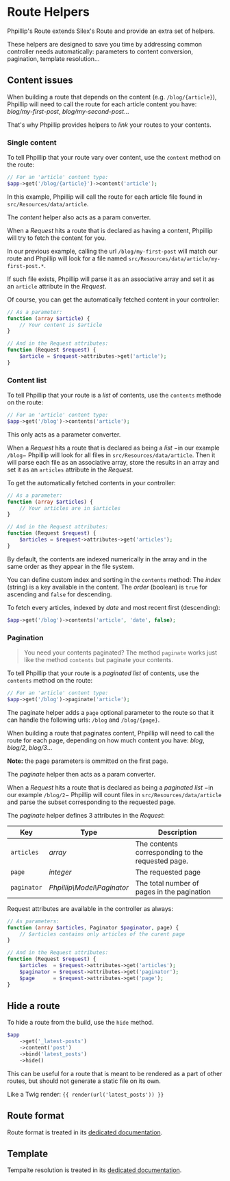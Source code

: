 # Route Helpers

Phpillip's Route extends Silex's Route and provide an extra set of helpers.

These helpers are designed to save you time by addressing common controller needs automatically: parameters to content conversion, pagination, template resolution...

## Content issues

When building a route that depends on the content (e.g. `/blog/{article}`), Phpillip will need to call the route for each article content you have: _blog/my-first-post_, _blog/my-second-post_...

That's why Phpillip provides helpers to _link_ your routes to your contents.

### Single content

To tell Phpillip that your route vary over content, use the `content` method on the route:

``` php
// For an 'article' content type:
$app->get('/blog/{article}')->content('article');
```

In this example, Phpillip will call the route for each article file found in `src/Resources/data/article`.

The _content_ helper also acts as a param converter.

When a _Request_ hits a route that is declared as having a content, Phpillip will try to fetch the content for you.

In our previous example, calling the url `/blog/my-first-post` will match our route and Phpillip will look for a file named `src/Resources/data/article/my-first-post.*`.

If such file exists, Phpillip will parse it as an associative array and set it as an `article` attribute in the _Request_.

Of course, you can get the automatically fetched content in your controller:

``` php
// As a parameter:
function (array $article) {
    // Your content is $article
}

// And in the Request attributes:
function (Request $request) {
    $article = $request->attributes->get('article');
}
```

### Content list

To tell Phpillip that your route is a _list_ of contents, use the `contents` methode on the route:

``` php
// For an 'article' content type:
$app->get('/blog')->contents('article');
```

This only acts as a parameter converter.

When a _Request_ hits a route that is declared as being a _list_ −in our example `/blog`− Phpillip will look for all files in `src/Resources/data/article`. Then it will parse each file as an associative array, store the results in an array and set it as an `articles` attribute in the _Request_.

To get the automatically fetched contents in your controller:

``` php
// As a parameter:
function (array $articles) {
    // Your articles are in $articles
}

// And in the Request attributes:
function (Request $request) {
    $articles = $request->attributes->get('articles');
}
```

By default, the contents are indexed numerically in the array and in the same order as they appear in the file system.

You can define custom index and sorting in the `contents` method:
The _index_ (string) is a key available in the content.
The _order_ (boolean) is `true` for ascending and `false` for descending.

To fetch every articles, indexed by _date_ and most recent first (descending):

``` php
$app->get('/blog')->contents('article', 'date', false);
```

### Pagination

> You need your contents paginated? The method `paginate` works just like the method `contents` but paginate your contents.

To tell Phpillip that your route is a _paginated list_ of contents, use the `contents` method on the route:

``` php
// For an 'article' content type:
$app->get('/blog')->paginate('article');
```

The paginate helper adds a `page` optional parameter to the route so that it can handle the following urls: `/blog` and `/blog/{page}`.

When building a route that paginates content, Phpillip will need to call the route for each page, depending on how much content you have: _blog_, _blog/2_, _blog/3_...

__Note:__ the page parameters is ommitted on the first page.

The _paginate_ helper then acts as a param converter.

When a _Request_ hits a route that is declared as being a _paginated list_ −in our example `/blog/2`− Phpillip will count files in `src/Resources/data/article` and parse the subset corresponding to the requested page.

The _paginate_ helper defines 3 attributes in the _Request_:

Key         | Type                       | Description
----------- | -------------------------- | -----------
`articles`  | _array_                    | The contents corresponding to the requested page.
`page`      | _integer_                  | The requested page
`paginator` | _Phpillip\Model\Paginator_ | The total number of pages in the pagination

Request attributes are available in the controller as always:

``` php
// As parameters:
function (array $articles, Paginator $paginator, page) {
    // $articles contains only articles of the curent page
}

// And in the Request attributes:
function (Request $request) {
    $articles  = $request->attributes->get('articles');
    $paginator = $request->attributes->get('paginator');
    $page      = $request->attributes->get('page');
}
```

## Hide a route

To hide a route from the build, use the `hide` method.

```php
$app
    ->get('_latest-posts')
    ->content('post')
    ->bind('latest_posts')
    ->hide()
```

This can be useful for a route that is meant to be rendered as a part of other routes, but should not generate a static file on its own.

Like a Twig render: `{{ render(url('latest_posts')) }}`

## Route format

Route format is treated in its [dedicated documentation](../controller/format.md).

## Template

Tempalte resolution is treated in its [dedicated documentation](../controller/templates.md).
